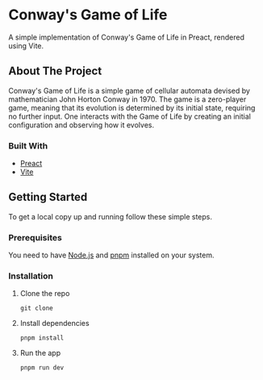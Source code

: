 
# Conway's Game of Life

A simple implementation of Conway's Game of Life in Preact, rendered using Vite.

## About The Project

Conway's Game of Life is a simple game of cellular automata devised by mathematician John Horton Conway in 1970. The game is a zero-player game, meaning that its evolution is determined by its initial state, requiring no further input. One interacts with the Game of Life by creating an initial configuration and observing how it evolves.

### Built With

* [Preact](https://preactjs.com)
* [Vite](https://vitejs.dev)

## Getting Started

To get a local copy up and running follow these simple steps.

### Prerequisites

You need to have [Node.js](https://nodejs.org/en/download/) and [pnpm](https://pnpm.io/) installed on your system.

### Installation

1. Clone the repo

    ```
    git clone
    ```

2. Install dependencies

    ```
    pnpm install
    ```

3. Run the app

    ```
    pnpm run dev
    ```


